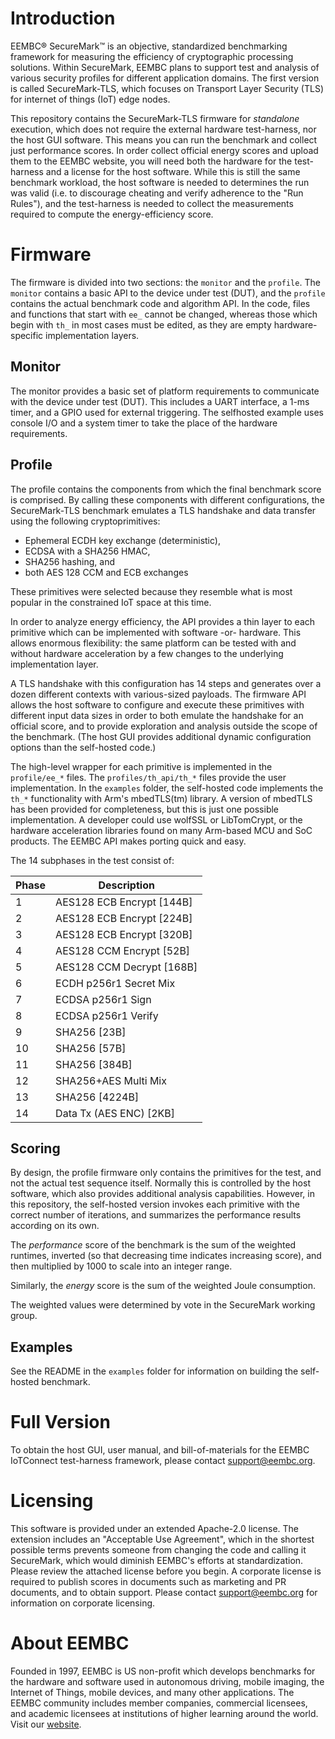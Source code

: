 # Introduction

EEMBC® SecureMark™ is an objective, standardized benchmarking framework for measuring the efficiency of cryptographic processing solutions. Within SecureMark, EEMBC plans to support test and analysis of various security profiles for different application domains. The first version is called SecureMark-TLS, which focuses on Transport Layer Security (TLS) for internet of things (IoT) edge nodes.

This repository contains the SecureMark-TLS firmware for *standalone* execution, which does not require the external hardware test-harness, nor the host GUI software. This means you can run the benchmark and collect just performance scores. In order collect official energy scores and upload them to the EEMBC website, you will need both the hardware for the test-harness and a license for the host software. While this is still the same benchmark workload, the host software is needed to determines the run was valid (i.e. to discourage cheating and verify adherence to the "Run Rules"), and the test-harness is needed to collect the measurements required to compute the energy-efficiency score.

# Firmware

The firmware is divided into two sections: the `monitor` and the `profile`. The `monitor` contains a basic API to the device under test (DUT), and the `profile` contains the actual benchmark code and algorithm API. In the code, files and functions that start with `ee_` cannot be changed, whereas those which begin with `th_` in most cases must be edited, as they are empty hardware-specific implementation layers.

## Monitor

The monitor provides a basic set of platform requirements to communicate with the device under test (DUT). This includes a UART interface, a 1-ms timer, and a GPIO used for external triggering. The selfhosted example uses console I/O and a system timer to take the place of the hardware requirements.

## Profile

The profile contains the components from which the final benchmark score is comprised. By calling these components with different configurations, the SecureMark-TLS benchmark emulates a TLS handshake and data transfer using the following cryptoprimitives:

* Ephemeral ECDH key exchange (deterministic),
* ECDSA with a SHA256 HMAC,
* SHA256 hashing, and
* both AES 128 CCM and ECB exchanges 

These primitives were selected because they resemble what is most popular in the constrained IoT space at this time.

In order to analyze energy efficiency, the API provides a thin layer to each primitive which can be implemented with software -or- hardware. This allows enormous flexibility: the same platform can be tested with and without hardware acceleration by a few changes to the underlying implementation layer.

A TLS handshake with this configuration has 14 steps and generates over a dozen different contexts with various-sized payloads. The firmware API allows the host software to configure and execute these primitives with different input data sizes in order to both emulate the handshake for an official score, and to provide exploration and analysis outside the scope of the benchmark. (The host GUI provides additional dynamic configuration options than the self-hosted code.)

The high-level wrapper for each primitive is implemented in the `profile/ee_*` files. The `profiles/th_api/th_*` files provide the user implementation. In the `examples` folder, the self-hosted code implements the `th_*` functionality with Arm's mbedTLS(tm) library. A version of mbedTLS has been provided for completeness, but this is just one possible implementation. A developer could use wolfSSL or LibTomCrypt, or the hardware acceleration libraries found on many Arm-based MCU and SoC products. The EEMBC API makes porting quick and easy.

The 14 subphases in the test consist of:

| Phase | Description                |
|-------|----------------------------|
| 1     | AES128 ECB Encrypt [144B]  |
| 2     | AES128 ECB Encrypt [224B]  |
| 3     | AES128 ECB Encrypt [320B]  |
| 4     | AES128 CCM Encrypt [52B]   |
| 5     | AES128 CCM Decrypt [168B]  |
| 6     | ECDH p256r1 Secret Mix     |
| 7     | ECDSA p256r1 Sign          |
| 8     | ECDSA p256r1 Verify        |
| 9     | SHA256 [23B]               |
| 10    | SHA256 [57B]               |
| 11    | SHA256 [384B]              |
| 12    | SHA256+AES Multi Mix       |
| 13    | SHA256 [4224B]             |
| 14    | Data Tx (AES ENC) [2KB]    |  

## Scoring

By design, the profile firmware only contains the primitives for the test, and not the actual test sequence itself. Normally this is controlled by the host software, which also provides additional analysis capabilities. However, in this repository, the self-hosted version invokes each primitive with the correct number of iterations, and summarizes the performance results according on its own.

The *performance* score of the benchmark is the sum of the weighted runtimes, inverted (so that decreasing time indicates increasing score), and then multiplied by 1000 to scale into an integer range.

Similarly, the *energy* score is the sum of the weighted Joule consumption.

The weighted values were determined by vote in the SecureMark working group. 

## Examples

See the README in the `examples` folder for information on building the self-hosted benchmark.

# Full Version

To obtain the host GUI, user manual, and bill-of-materials for the EEMBC IoTConnect test-harness framework, please contact [support@eembc.org](mailto:support@eembc.org).

# Licensing

This software is provided under an extended Apache-2.0 license. The extension includes an "Acceptable Use Agreement", which in the shortest possible terms prevents someone from changing the code and calling it SecureMark, which would diminish EEMBC's efforts at standardization. Please review the attached license before you begin. A corporate license is required to publish scores in documents such as marketing and PR documents, and to obtain support. Please contact support@eembc.org for information on corporate licensing.

# About EEMBC

Founded in 1997, EEMBC is US non-profit which develops  benchmarks for the hardware and software used in autonomous driving, mobile imaging, the Internet of Things, mobile devices, and many other applications. The EEMBC community includes member companies, commercial licensees, and academic licensees at institutions of higher learning around the world. Visit our [website](https://www.eembc.org).
